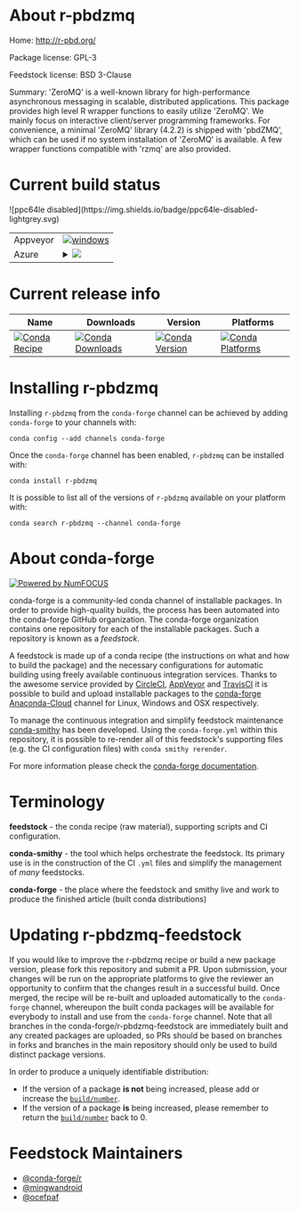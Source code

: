 About r-pbdzmq
==============

Home: http://r-pbd.org/

Package license: GPL-3

Feedstock license: BSD 3-Clause

Summary: 'ZeroMQ' is a well-known library for high-performance asynchronous messaging in scalable, distributed applications.  This package provides high level R wrapper functions to easily utilize 'ZeroMQ'. We mainly focus on interactive client/server programming frameworks. For convenience, a minimal 'ZeroMQ' library (4.2.2) is shipped with 'pbdZMQ', which can be used if no system installation of 'ZeroMQ' is available.  A few wrapper functions compatible with 'rzmq' are also provided.



Current build status
====================


<table><tr>
    <td>Appveyor</td>
    <td>
      <a href="https://ci.appveyor.com/project/conda-forge/r-pbdzmq-feedstock/branch/master">
        <img alt="windows" src="https://img.shields.io/appveyor/ci/conda-forge/r-pbdzmq-feedstock/master.svg?label=Windows">
      </a>
    </td>
  </tr>
    
  <tr>
    <td>Azure</td>
    <td>
      <details>
        <summary>
          <a href="https://dev.azure.com/conda-forge/feedstock-builds/_build/latest?definitionId=5209&branchName=master">
            <img src="https://dev.azure.com/conda-forge/feedstock-builds/_apis/build/status/r-pbdzmq-feedstock?branchName=master">
          </a>
        </summary>
        <table>
          <thead><tr><th>Variant</th><th>Status</th></tr></thead>
          <tbody><tr>
              <td>linux_target_platformlinux-64</td>
              <td>
                <a href="https://dev.azure.com/conda-forge/feedstock-builds/_build/latest?definitionId=5209&branchName=master">
                  <img src="https://dev.azure.com/conda-forge/feedstock-builds/_apis/build/status/r-pbdzmq-feedstock?branchName=master&jobName=linux&configuration=linux_target_platformlinux-64" alt="variant">
                </a>
              </td>
            </tr><tr>
              <td>osx_target_platformosx-64</td>
              <td>
                <a href="https://dev.azure.com/conda-forge/feedstock-builds/_build/latest?definitionId=5209&branchName=master">
                  <img src="https://dev.azure.com/conda-forge/feedstock-builds/_apis/build/status/r-pbdzmq-feedstock?branchName=master&jobName=osx&configuration=osx_target_platformosx-64" alt="variant">
                </a>
              </td>
            </tr><tr>
              <td>win_target_platformwin-64</td>
              <td>
                <a href="https://dev.azure.com/conda-forge/feedstock-builds/_build/latest?definitionId=5209&branchName=master">
                  <img src="https://dev.azure.com/conda-forge/feedstock-builds/_apis/build/status/r-pbdzmq-feedstock?branchName=master&jobName=win&configuration=win_target_platformwin-64" alt="variant">
                </a>
              </td>
            </tr>
          </tbody>
        </table>
      </details>
    </td>
  </tr>
![ppc64le disabled](https://img.shields.io/badge/ppc64le-disabled-lightgrey.svg)
</table>

Current release info
====================

| Name | Downloads | Version | Platforms |
| --- | --- | --- | --- |
| [![Conda Recipe](https://img.shields.io/badge/recipe-r--pbdzmq-green.svg)](https://anaconda.org/conda-forge/r-pbdzmq) | [![Conda Downloads](https://img.shields.io/conda/dn/conda-forge/r-pbdzmq.svg)](https://anaconda.org/conda-forge/r-pbdzmq) | [![Conda Version](https://img.shields.io/conda/vn/conda-forge/r-pbdzmq.svg)](https://anaconda.org/conda-forge/r-pbdzmq) | [![Conda Platforms](https://img.shields.io/conda/pn/conda-forge/r-pbdzmq.svg)](https://anaconda.org/conda-forge/r-pbdzmq) |

Installing r-pbdzmq
===================

Installing `r-pbdzmq` from the `conda-forge` channel can be achieved by adding `conda-forge` to your channels with:

```
conda config --add channels conda-forge
```

Once the `conda-forge` channel has been enabled, `r-pbdzmq` can be installed with:

```
conda install r-pbdzmq
```

It is possible to list all of the versions of `r-pbdzmq` available on your platform with:

```
conda search r-pbdzmq --channel conda-forge
```


About conda-forge
=================

[![Powered by NumFOCUS](https://img.shields.io/badge/powered%20by-NumFOCUS-orange.svg?style=flat&colorA=E1523D&colorB=007D8A)](http://numfocus.org)

conda-forge is a community-led conda channel of installable packages.
In order to provide high-quality builds, the process has been automated into the
conda-forge GitHub organization. The conda-forge organization contains one repository
for each of the installable packages. Such a repository is known as a *feedstock*.

A feedstock is made up of a conda recipe (the instructions on what and how to build
the package) and the necessary configurations for automatic building using freely
available continuous integration services. Thanks to the awesome service provided by
[CircleCI](https://circleci.com/), [AppVeyor](https://www.appveyor.com/)
and [TravisCI](https://travis-ci.org/) it is possible to build and upload installable
packages to the [conda-forge](https://anaconda.org/conda-forge)
[Anaconda-Cloud](https://anaconda.org/) channel for Linux, Windows and OSX respectively.

To manage the continuous integration and simplify feedstock maintenance
[conda-smithy](https://github.com/conda-forge/conda-smithy) has been developed.
Using the ``conda-forge.yml`` within this repository, it is possible to re-render all of
this feedstock's supporting files (e.g. the CI configuration files) with ``conda smithy rerender``.

For more information please check the [conda-forge documentation](https://conda-forge.org/docs/).

Terminology
===========

**feedstock** - the conda recipe (raw material), supporting scripts and CI configuration.

**conda-smithy** - the tool which helps orchestrate the feedstock.
                   Its primary use is in the construction of the CI ``.yml`` files
                   and simplify the management of *many* feedstocks.

**conda-forge** - the place where the feedstock and smithy live and work to
                  produce the finished article (built conda distributions)


Updating r-pbdzmq-feedstock
===========================

If you would like to improve the r-pbdzmq recipe or build a new
package version, please fork this repository and submit a PR. Upon submission,
your changes will be run on the appropriate platforms to give the reviewer an
opportunity to confirm that the changes result in a successful build. Once
merged, the recipe will be re-built and uploaded automatically to the
`conda-forge` channel, whereupon the built conda packages will be available for
everybody to install and use from the `conda-forge` channel.
Note that all branches in the conda-forge/r-pbdzmq-feedstock are
immediately built and any created packages are uploaded, so PRs should be based
on branches in forks and branches in the main repository should only be used to
build distinct package versions.

In order to produce a uniquely identifiable distribution:
 * If the version of a package **is not** being increased, please add or increase
   the [``build/number``](https://conda.io/docs/user-guide/tasks/build-packages/define-metadata.html#build-number-and-string).
 * If the version of a package **is** being increased, please remember to return
   the [``build/number``](https://conda.io/docs/user-guide/tasks/build-packages/define-metadata.html#build-number-and-string)
   back to 0.

Feedstock Maintainers
=====================

* [@conda-forge/r](https://github.com/conda-forge/r/)
* [@mingwandroid](https://github.com/mingwandroid/)
* [@ocefpaf](https://github.com/ocefpaf/)

